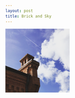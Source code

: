```yaml
---
layout: post
title: Brick and Sky
---
```

<img src="/images/blog/brickandsky.jpg" alt="brick and sky photo" style="width: 200px;"/>
